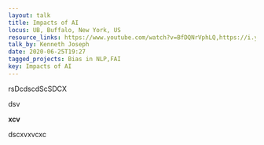```yaml
---
layout: talk
title: Impacts of AI
locus: UB, Buffalo, New York, US
resource_links: https://www.youtube.com/watch?v=BfDQNrVphLQ,https://i.ytimg.com/an_webp/-aNW08ahM68/mqdefault_6s.webp?du=3000&sqp=CNqoz_cF&rs=AOn4CLCeDM0iuuOALEM-XJiRDmcKGD6vUA
talk_by: Kenneth Joseph
date: 2020-06-25T19:27
tagged_projects: Bias in NLP,FAI
key: Impacts of AI
---
```


<p>rsDcdscdScSDCX</p><p>dsv</p><p><strong>xcv</strong></p><p>dscxvxvcxc</p>
